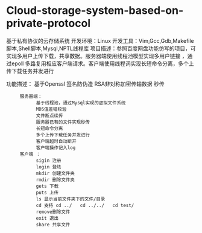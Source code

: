 # Cloud-storage-system-based-on-private-protocol
基于私有协议的云存储系统
开发环境：Linux 
开发工具：Vim,Gcc,Gdb,Makefile脚本,Shell脚本,Mysql,NPTL线程库
项目描述：参照百度网盘功能仿写的项目，可实现多用户上传下载，共享数据。服务器端使用线程池模型实现多用户链接
，通过epoll 多路复用相应客户端请求。客户端使用线程词实现长短命令分离，多个上传下载任务并发进行

功能描述：
          基于Openssl 签名防伪造
          RSA非对称加密传输数据
          秒传
          

         服务器端：
               基于线程池，通过Mysql实现的虚拟文件系统
               MD5值差错校验
               文件断点续传
               服务器已有的文件实现秒传
               长短命令分离
               多个上传下载任务并发进行
               客户端超时自动断开
               客户端操作记入log         
         客户端 ：
               sigin 注册
               login 登陆
               mkdir 创建文件夹
               rmdir 删除文件夹
               gets 下载
               puts 上传
               ls 显示当前文件夹下的文件/目录
               cd 支持 cd ../   cd ../../   cd test/
               remove删除文件
               exit 退出
               share 共享文件  
               
        

